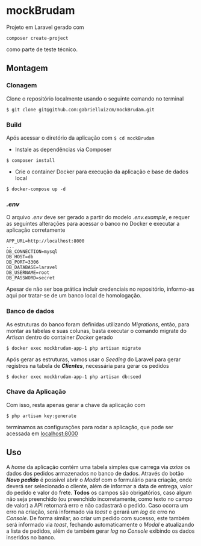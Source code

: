 
# mockBrudam

  

Projeto em Laravel gerado com 
```console
composer create-project
```
 como parte de teste técnico.

## Montagem
### Clonagem
Clone o repositório localmente usando o seguinte comando no terminal
```console
$ git clone git@github.com:gabrielluizcm/mockBrudam.git
```
### Build 
Após acessar o diretório da aplicação com `$ cd mockBrudam`
- Instale as dependências via Composer
```console
$ composer install
```
- Crie o container Docker para execução da aplicação e base de dados local
```console
$ docker-compose up -d
```
### *.env*
O arquivo *.env* deve ser gerado a partir do modelo *.env.example*, e requer as seguintes alterações para acessar o banco no Docker e executar a aplicação corretamente
```
APP_URL=http://localhost:8000
...
DB_CONNECTION=mysql
DB_HOST=db
DB_PORT=3306
DB_DATABASE=laravel
DB_USERNAME=root
DB_PASSWORD=secret
```
Apesar de não ser boa prática incluir credenciais no repositório, informo-as aqui por tratar-se de um banco local de homologação.

### Banco de dados
As estruturas do banco foram definidas utilizando *Migrations*, então, para montar as tabelas e suas colunas, basta executar o comando migrate do *Artisan* dentro do container *Docker* gerado
```console
$ docker exec mockbrudam-app-1 php artisan migrate
```
Após gerar as estruturas, vamos usar o *Seeding* do Laravel para gerar registros na tabela de ***Clientes***, necessária para gerar os pedidos
```console
$ docker exec mockbrudam-app-1 php artisan db:seed
```

### Chave da Aplicação
Com isso, resta apenas gerar a chave da aplicação com 
```console
$ php artisan key:generate
```
terminamos as configurações para rodar a aplicação, que pode ser acessada em [localhost:8000](http://localhost:8000)

## Uso
A *home* da aplicação contém uma tabela simples que carrega via *axios* os dados dos pedidos armazenados no banco de dados. 
Através do botão ***Novo pedido*** é possível abrir o *Modal* com o formulário para criação, onde deverá ser selecionado o cliente, além de informar a data de entrega, valor do pedido e valor do frete. **Todos** os campos são obrigatórios, caso algum não seja preenchido (ou preenchido incorretamente, como texto no campo de valor) a API retornará erro e não cadastrará o pedido.
Caso ocorra um erro na criação, será informado via *toast* e gerará um *log* de erro no *Console*. De forma similar, ao criar um pedido com sucesso, este também será informado via *toast*, fechando automaticamente o *Modal* e atualizando a lista de pedidos, além de também gerar *log* no *Console* exibindo os dados inseridos no banco.
